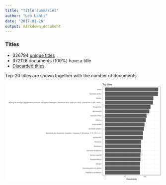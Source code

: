 ```yaml
---
title: "Title summaries"
author: "Leo Lahti"
date: "2017-01-26"
output: markdown_document
---
```



### Titles

 * 326794 [unique titles](output.tables/title_accepted.csv)
 * 372128 documents (100%) have a title
 * [Discarded titles](output.tables/title_discarded.csv)

Top-20 titles are shown together with the number of documents.

![plot of chunk summarytitle](figure/summarytitle-1.png)

